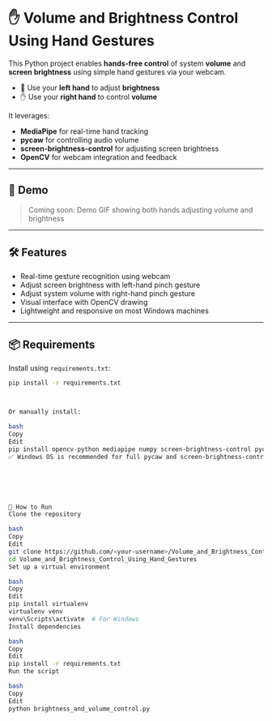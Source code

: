 
# ✋ Volume and Brightness Control Using Hand Gestures

This Python project enables **hands-free control** of system **volume** and **screen brightness** using simple hand gestures via your webcam.

- 🙌 Use your **left hand** to adjust **brightness**
- ✋ Use your **right hand** to control **volume**

It leverages:
- **MediaPipe** for real-time hand tracking
- **pycaw** for controlling audio volume
- **screen-brightness-control** for adjusting screen brightness
- **OpenCV** for webcam integration and feedback

---

## 📸 Demo

> Coming soon: Demo GIF showing both hands adjusting volume and brightness

---

## 🛠️ Features

- Real-time gesture recognition using webcam
- Adjust screen brightness with left-hand pinch gesture
- Adjust system volume with right-hand pinch gesture
- Visual interface with OpenCV drawing
- Lightweight and responsive on most Windows machines

---

## 📦 Requirements

Install using `requirements.txt`:

```bash
pip install -r requirements.txt



Or manually install:

bash
Copy
Edit
pip install opencv-python mediapipe numpy screen-brightness-control pycaw comtypes absl-py
✅ Windows OS is recommended for full pycaw and screen-brightness-control compatibility.






🚀 How to Run
Clone the repository

bash
Copy
Edit
git clone https://github.com/<your-username>/Volume_and_Brightness_Control_Using_Hand_Gestures.git
cd Volume_and_Brightness_Control_Using_Hand_Gestures
Set up a virtual environment

bash
Copy
Edit
pip install virtualenv
virtualenv venv
venv\Scripts\activate  # For Windows
Install dependencies

bash
Copy
Edit
pip install -r requirements.txt
Run the script

bash
Copy
Edit
python brightness_and_volume_control.py
